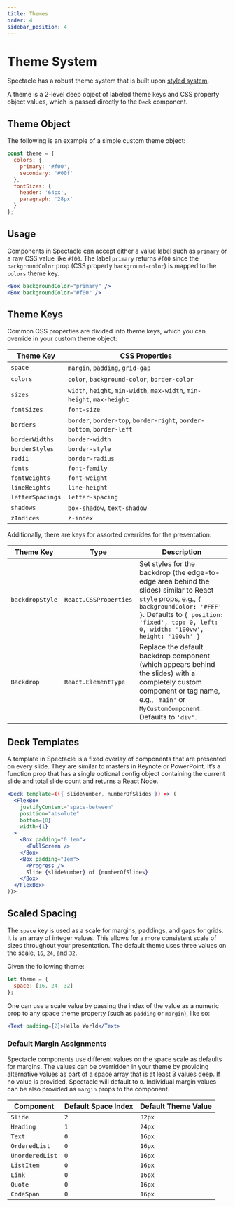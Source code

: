 ```yaml
---
title: Themes
order: 4
sidebar_position: 4
---
```


# Theme System

Spectacle has a robust theme system that is built upon [styled system](https://styled-system.com/theme-specification).

A theme is a 2-level deep object of labeled theme keys and CSS property object values, which is passed directly to the `Deck` component.

## Theme Object

The following is an example of a simple custom theme object:

```js
const theme = {
  colors: {
    primary: '#f00',
    secondary: '#00f'
  },
  fontSizes: {
    header: '64px',
    paragraph: '28px'
  }
};
```

## Usage

Components in Spectacle can accept either a value label such as `primary` or a raw CSS value like `#f00`.
The label `primary` returns `#f00` since the `backgroundColor` prop (CSS property `background-color`) is mapped to the `colors` theme key.

```jsx
<Box backgroundColor="primary" />
<Box backgroundColor="#f00" />
```

## Theme Keys

Common CSS properties are divided into theme keys, which you can override in your custom theme object:

| Theme Key        | CSS Properties                                                          |
| ---------------- | ----------------------------------------------------------------------- |
| `space`          | `margin`, `padding`, `grid-gap`                                         |
| `colors`         | `color`, `background-color`, `border-color`                             |
| `sizes`          | `width`, `height`, `min-width`, `max-width`, `min-height`, `max-height` |
| `fontSizes`      | `font-size`                                                             |
| `borders`        | `border`, `border-top`, `border-right`, `border-bottom`, `border-left`  |
| `borderWidths`   | `border-width`                                                          |
| `borderStyles`   | `border-style`                                                          |
| `radii`          | `border-radius`                                                         |
| `fonts`          | `font-family`                                                           |
| `fontWeights`    | `font-weight`                                                           |
| `lineHeights`    | `line-height`                                                           |
| `letterSpacings` | `letter-spacing`                                                        |
| `shadows`        | `box-shadow`, `text-shadow`                                             |
| `zIndices`       | `z-index`                                                               |

Additionally, there are keys for assorted overrides for the presentation:

| Theme Key        | Type                  | Description                                                          |
| ---------------- | --------------------- | -------------------------------------------------------------------------------------------------------------------------------------------------------------------------------------------------------------------------------- |
| `backdropStyle`  | `React.CSSProperties` | Set styles for the backdrop (the edge-to-edge area behind the slides) similar to React `style` props, e.g., `{ backgroundColor: '#FFF' }`. Defaults to `{ position: 'fixed', top: 0, left: 0, width: '100vw', height: '100vh' }` |
| `Backdrop`       | `React.ElementType`   | Replace the default backdrop component (which appears behind the slides) with a completely custom component or tag name, e.g., `'main'` or `MyCustomComponent`. Defaults to `'div'`.                                             |

## Deck Templates

A template in Spectacle is a fixed overlay of components that are presented on every slide. They are similar to masters in Keynote or PowerPoint. It’s a function prop that has a single optional config object containing the current slide and total slide count and returns a React Node.

```jsx
<Deck template=(({ slideNumber, numberOfSlides }) => (
  <FlexBox
    justifyContent="space-between"
    position="absolute"
    bottom={0}
    width={1}
  >
    <Box padding="0 1em">
      <FullScreen />
    </Box>
    <Box padding="1em">
      <Progress />
      Slide {slideNumber} of {numberOfSlides}
    </Box>
  </FlexBox>
))>
```

## Scaled Spacing

The `space` key is used as a scale for margins, paddings, and gaps for grids. It is an array of integer values. This allows for a more consistent scale of sizes throughout your presentation. The default theme uses three values on the scale, `16`, `24`, and `32`.

Given the following theme:

```jsx
let theme = {
  space: [16, 24, 32]
};
```

One can use a scale value by passing the index of the value as a numeric prop to any space theme property (such as `padding` or `margin`), like so:

```jsx
<Text padding={2}>Hello World</Text>
```

### Default Margin Assignments

Spectacle components use different values on the space scale as defaults for margins. The values can be overridden in your theme by providing alternative values as part of a space array that is at least 3 values deep. If no value is provided, Spectacle will default to `0`. Individual margin values can be also provided as `margin` props to the component.

| Component       | Default Space Index | Default Theme Value |
| --------------- | ------------------- | ------------------- |
| `Slide`         | `2`                 | `32px`              |
| `Heading`       | `1`                 | `24px`              |
| `Text`          | `0`                 | `16px`              |
| `OrderedList`   | `0`                 | `16px`              |
| `UnorderedList` | `0`                 | `16px`              |
| `ListItem`      | `0`                 | `16px`              |
| `Link`          | `0`                 | `16px`              |
| `Quote`         | `0`                 | `16px`              |
| `CodeSpan`      | `0`                 | `16px`              |
